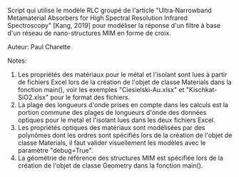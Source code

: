 Script qui utilise le modèle RLC groupé de l'article "Ultra‐Narrowband Metamaterial
    Absorbers for High Spectral Resolution Infrared Spectroscopy" [Kang, 2019] pour
    modéliser la réponse d'un filtre à base d'un réseau de nano-structures MIM
    en forme de croix.

Auteur: Paul Charette

Notes:
1) Les propriétés des matériaux pour le métal et l'isolant sont lues à partir
        de fichiers Excel lors de la création de l'objet de classe Materials dans
        la fonction main(), voir les exemples "Ciesielski-Au.xlsx" et
        "Kischkat-SiO2.xlsx" pour le format des fichiers. 
2) La plage des longueurs d'onde prises en compte dans les calculs est
        la portion commune des plages de longueurs d'onde des données optiques
        pour le metal et l'isolant lues dans les deux fichiers Excel. 
3) Les propriétés optiques des matériaux sont modélisées par des polynômes dont
        les ordres sont spécifiés lors de la création de l'objet de classe Materials,
        il faut valider visuellement les modèles avec le paramètre "debug=True". 
4) La géométrie de référence des structures MIM est spécifiée lors de la création
        de l'objet de classe Geometry dans la fonction main().